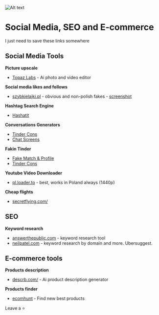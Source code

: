 ![Alt text](https://github.com/pMiszkin/Social-Media-Tools/blob/main/socialmedia-banner.png "social media banner")

# Social Media, SEO and E-commerce
I just need to save these links somewhere 

## Social Media Tools

<strong>Picture upscale</strong>
- [Topaz Labs](https://www.topazlabs.com/) - Ai photo and video editor

<strong>Social media likes and follows</strong>
- [szybkielajki.pl](https://szybkielajki.pl/) - obvious and non-polish fakes  - [screenshot](https://raw.githubusercontent.com/pMiszkin/Social-Media-Tools/main/szybkielajki.png)

<strong>Hashtag Search Engine</strong>
- [Hashatit](https://www.hashatit.com/)

<strong>Conversations Generators</strong>
- [Tinder Cons](http://tindermaker.com/)
- [Chat Screens](https://pranx.com/chat-screenshot/)

<strong>Fakin Tinder</strong>
- [Fake Match & Profile](https://tinderkit.com/)
- [Tinder Cons](http://tindermaker.com/)

<strong>Youtube Video Downloader</strong>
- [pl.loader.to](https://pl.loader.to/) - best, works in Poland always (1440p)

<strong>Cheap flights</strong>
- [secretflying.com/](https://www.secretflying.com/)

## SEO
<strong>Keyword research</strong>
- [answerthepublic.com](https://answerthepublic.com/) - keyword research tool
- [neilpatel.com](https://neilpatel.com/) - keyword research by domain and more. Ubersuggest.

## E-commerce tools
<strong>Products description</strong>
- [descrb.com/](https://descrb.com/) - Ai product description generator

<strong>Products finder</strong>
- [ecomhunt](https://ecomhunt.com/) - Find new best products

Leave a ⭐
